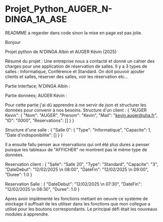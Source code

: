 # Projet_Python_AUGER_N-DINGA_1A_ASE

READMME a regarder dans code sinon la mise en page est pas jolie.

Bonjour

Projet python de N'DINGA Albin et AUGER Kévin (2025)

Résumé du projet : 
Une entreprise nous a contacté et donné un cahier des charges pour une application de réservation de salles. Il y a 3 types de salles : Informatique, Conférence et Standard.
On doit pouvoir ajouter clients et salles, réserver des salles, voir les réservation etc...


Partie Interface; N'DINGA Albin :














Partie données; AUGER Kévin :

Pour cette partie j'ai dû apprendre à me servir de json et structurer les données pour convenir à nos besoins. 
Structure d'un client : 
{
            "AUGER Kevin": {
                "Nom": "AUGER",
                "Prenom": "Kevin",
                "Mail": "kevin.auger@uha.fr",
                "ID": "0000",
                "Reservations": []
            }
}


Structure d'une salle :
{
            "Salle 0": {
                "Type": "Informatique",
                "Capacite": 1,
                "Date d'indisponibilite": []
                }
}

Il a ensuite fallu penser aux réservations qui ont été plus dures a penser puisque les tableaux de "AFFICHER" ne montrent pas le même type de données.

Reservation client : 
{
    "Salle": "Salle 20",
    "Type": "Standard",
    "Capacite": "3",
    "DateDebut": "12/02/2025 \n 08:00",
    "DateFin": "12/02/2025 \n 09:00",
    "Duree": 1.0
}

Reservation Salle :
{
    "DateDebut": "12/02/2025 \n 07:30",
    "DateFin": "12/02/2025 \n 08:30",
     "Duree": 1.0
}

Apres avoir implémenté les fonctions mettant en oeuvre ce systeme de stockage il suffisait de les utiliser dans les fonctions que mon collegue a utilisé pour les boutons correspondants.
Le principal défi était les nouveaux modules à apprendre.


